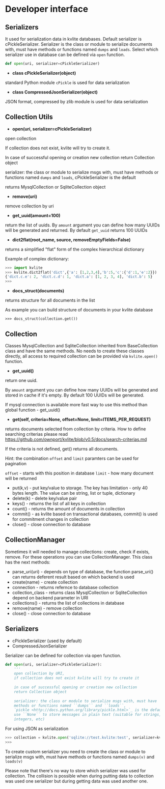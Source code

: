 # Developer interface

## Serializers

It used for serialization data in kvlite databases. Default serializer is cPickleSerializer. 
Serializer is the class or module to serialize documents with, must have methods or functions named 
``dumps`` and ``loads``. Select which serializer use in database can be defined via `open` function.

```python
def open(uri, serializer=cPickleSerializer)
```

- **class cPickleSerializer(object)**

standard Python module `cPickle` is used for data serialization 

- **class CompressedJsonSerializer(object)**

JSON format, compressed by zlib module is used for data serialization



## Collection Utils

- **open(uri, serializer=cPickleSerializer)**

open collection

If collection does not exist, kvlite will try to create it.
    
In case of successful opening or creation new collection return Collection object
    
serializer: the class or module to serialize msgs with, must have methods or functions named `dumps` and `loads`, 
cPickleSerializer is the default

returns MysqlCollection or SqliteCollection object
    
- **remove(uri)**

remove collection by uri

- **get_uuid(amount=100)**

return the list of uuids. By `amount` argument you can define how many UUIDs will be generated and returned. By default `get_uuid` returns 100 UUIDs
 
- **dict2flat(root_name, source, removeEmptyFields=False)**

returns a simplified "flat" form of the complex hierarchical dictionary

Example of complex dictionary:
```python
>>> import kvlite
>>> kvlite.dict2flat('dict',{'a': [1,2,3,4],'b':5,'c':{'d':1,'e':2}})
{'dict.c.e': 2, 'dict.c.d': 1, 'dict.a': [1, 2, 3, 4], 'dict.b': 5}
>>>
```

- **docs_struct(documents)**

returns structure for all documents in the list

As example you can build structure of documents in your kvlite database

```
>>> docs_struct(collection.get())
```

## Collection

Classes MysqlCollection and SqliteCollection inherited from BaseCollection class and have the same methods. No needs to create these classes directly, all access to required collection can be provided via `kvlite.open()` function. 

- **get_uuid()**

return one uuid. 
        
By `amount` argument you can define how many UUIDs will be generated and stored in cache if it's empty. By default 100 UUIDs will be generated.
        
If mysql connection is available more fast way to use this method than global function - get_uuid()

- **get(self, criteria=None, offset=None, limit=ITEMS_PER_REQUEST)**

returns documents selected from collection by criteria. How to define searching criterias please read <https://github.com/ownport/kvlite/blob/v0.5/docs/search-criterias.md>
        
If the criteria is not defined, get() returns all documents.

Hint: the combination `offset` and `limit` paramters can be used for pagination
        
`offset` - starts with this position in database
`limit` - how many document will be returned

- put(k,v)     - put key/value to storage. The key has limitation - only 40 bytes length. The value can be string, list or tuple, dictionary
- delete(k)    - delete key/value pair
- keys()       - returns the list of all keys in collection
- count()      - returns the amount of documents in collection
- commit()     - as kvlite based on transactional databases, commit() is used for commitment changes in collection
- close()      - close connection to database

## CollectionManager

Sometimes it will needed to manage collections: create, check if exists, remove. For these operations you can use CollectionManager. This class has the next methods:

- parse_uri(uri)   - depends on type of database, the function parse_uri() can returns deferent result based on which backend is used
- create(name)     - create collection
- connection       - returns refernce to database collection
- collection_class - returns class MysqlCollection or SqliteCollection depend on backend parameter in URI
- collections()    - returns the list of collections in database
- remove(name)     - remove collection
- close()          - close connection to database

## Serializers

- cPickleSerializer (used by default)
- CompressedJsonSerializer

Serializer can be defined for collection via open function. 
```python
def open(uri, serializer=cPickleSerializer):
    ''' 
    open collection by URI, 
    if collection does not exist kvlite will try to create it
    
    in case of successful opening or creation new collection 
    return Collection object
    
    serializer: the class or module to serialize msgs with, must have
    methods or functions named ``dumps`` and ``loads``,
    `pickle <http://docs.python.org/library/pickle.html>`_ is the default,
    use ``None`` to store messages in plain text (suitable for strings,
    integers, etc)
```
For using JSON as serialization
```python
>>> collection = kvlite.open('sqlite://test.kvlite:test', serializer=kvlite.CompressedJsonSerializer)
>>>
```

To create custom serializer you need to create the class or module to serialize msgs with, must have methods or functions named `dumps(v)` and `loads(v)`

Please note that there's no way to store which serializer was used for collection. The collision is possible when during putting data to collection was used one serializer but during getting data was used another one.


